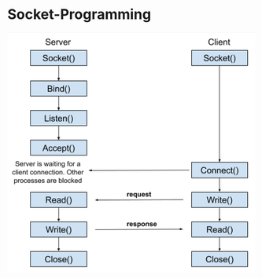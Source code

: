 # Socket-Programming

![](https://github.com/SimonCao1207/Socket-Programming/blob/master/img/socket.png?raw=true)